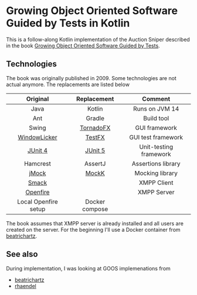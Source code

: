 # Growing Object Oriented Software Guided by Tests in Kotlin

This is a follow-along Kotlin implementation of the Auction Sniper described in the book 
[Growing Object Oriented Software Guided by Tests](http://growing-object-oriented-software.com).



## Technologies

The book was originally published in 2009. Some technologies are not actual anymore.
The replacements are listed below

| Original    | Replacement    | Comment    |
|:---:|:---:|:---:|
| Java    | Kotlin    | Runs on JVM 14    |
| Ant   | Gradle    | Build tool  |
| Swing    | [TornadoFX](https://github.com/edvin/tornadofx)    | GUI framework    |
| [WindowLicker](https://wiki.c2.com/?WindowLicker)    | [TestFX](https://github.com/TestFX/TestFX)    | GUI test framework     |
| [JUnit 4](https://junit.org/junit4/)     | [JUnit 5](https://junit.org/junit5/)    | Unit-testing framework    |
| Hamcrest     | AssertJ    | Assertions library    |
| [jMock](http://jmock.org/)     | [MockK](https://mockk.io/)    | Mocking library    |
| [Smack](https://www.igniterealtime.org/projects/smack/)    |     | XMPP Client   |
| [Openfire](https://www.igniterealtime.org/projects/openfire/)    |     | XMPP Server   |
| Local Openfire setup   | Docker compose    |   |

The book assumes that XMPP server is already installed
and all  users are created on the server.
For the beginning I'll use a Docker container from [beatrichartz](https://github.com/beatrichartz/growing-object-oriented-software-guided-by-tests-kotlin/blob/master/docker-compose.yml).

## See also
During implementation, I was looking at GOOS implemenations from
- [beatrichartz](https://github.com/beatrichartz/growing-object-oriented-software-guided-by-tests-kotlin)
- [rhaendel]([]()https://github.com/rhaendel/goos)
